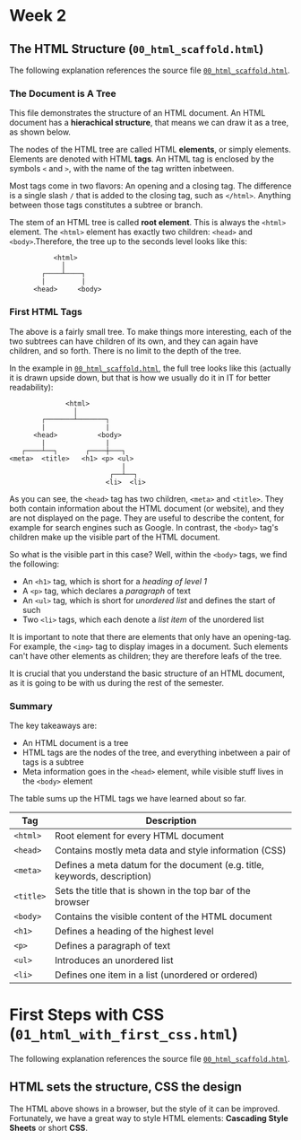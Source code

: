 # Week 2

## The HTML Structure (`00_html_scaffold.html`)

The following explanation references the source file [`00_html_scaffold.html`](https://github.com/winf-hsos/webengineering/blob/master/week02/00_html_scaffold.html).

### The Document is A Tree
This file demonstrates the structure of an HTML document. An HTML document has a **hierachical structure**, that means we can draw it as a tree, as shown below. 

The nodes of the HTML tree are called HTML **elements**, or simply elements. Elements are denoted with HTML **tags**. An HTML tag is enclosed by the symbols `<` and `>`, with the name of the tag written inbetween. 

Most tags come in two flavors: An opening and a closing tag. The difference is a single slash `/` that is added to the closing tag, such as `</html>`. Anything between those tags constitutes a subtree or branch.

The stem of an HTML tree is called **root element**. This is always the `<html>` element. The `<html>` element has exactly two children: `<head>` and  `<body>`.Therefore, the tree up to the seconds level looks like this:

```
           <html>
             │
        ┌────┴────┐
        |         |
      <head>     <body>
```
### First HTML Tags

The above is a fairly small tree. To make things more interesting, each of the two subtrees can have children of its own, and they can again have children, and so forth. There is no limit to the depth of the tree. 

In the example in [`00_html_scaffold.html`](https://github.com/winf-hsos/webengineering/blob/master/week02/00_html_scaffold.html), the full tree looks like this (actually it is drawn upside down, but that is how we usually do it in IT for better readability):

```
              <html>
                │
        ┌───────┴───────┐
        |               |
      <head>          <body>
        |               |
   ┌────┴──┐       ┌────┼───┐
<meta>  <title>   <h1> <p> <ul>
                            |
                         ┌──┴──┐
                        <li>  <li>
```

As you can see, the `<head>` tag has two children, `<meta>` and `<title>`. They both contain information about the HTML document (or website), and they are not displayed on the page. They are useful to describe the content, for example for search engines such as Google. In contrast, the `<body>` tag's children make up the visible part of the HTML document.

So what is the visible part in this case? Well, within the `<body>` tags, we find the following:

- An `<h1>` tag, which is short for a *heading of level 1*
- A `<p>` tag, which declares a *paragraph* of text
- An `<ul>` tag, which is short for *unordered list* and defines the start of such
- Two `<li>` tags, which each denote a *list item* of the unordered list


It is important to note that there are elements that only have an opening-tag. For example, the `<img>` tag to display images in a document. Such elements can't have other elements as children; they are therefore leafs of the tree.

It is crucial that you understand the basic structure of an HTML document, as it is going to be with us during the rest of the semester.

### Summary

The key takeaways are:

- An HTML document is a tree
- HTML tags are the nodes of the tree, and everything inbetween a pair of tags is a subtree
- Meta information goes in the `<head>` element, while visible stuff lives in the `<body>` element

The table sums up the HTML tags we have learned about so far.

| Tag | Description |
| --- | --- |
| `<html>` | Root element for every HTML document |
| `<head>` | Contains mostly meta data and style information (CSS) |
| `<meta>` | Defines a meta datum for the document (e.g. title, keywords, description) |
| `<title>` | Sets the title that is shown in the top bar of the browser |
| `<body>` | Contains the visible content of the HTML document |
| `<h1>` | Defines a heading of the highest level |
| `<p>` | Defines a paragraph of text |
| `<ul>` | Introduces an unordered list |
| `<li>` | Defines one item in a list (unordered or ordered) |

# First Steps with CSS (`01_html_with_first_css.html`)

The following explanation references the source file [`00_html_scaffold.html`](https://github.com/winf-hsos/webengineering/blob/master/week02/01_html_with_first_css.html).

## HTML sets the structure, CSS the design

The HTML above shows in a browser, but the style of it can be improved. Fortunately, we have a great way to style HTML elements: **Cascading Style Sheets** or short **CSS**.


